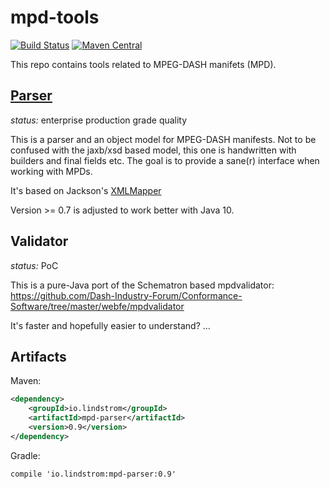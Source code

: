 # mpd-tools
[![Build Status](https://travis-ci.org/carlanton/mpd-tools.svg?branch=master)](https://travis-ci.org/carlanton/mpd-tools) [![Maven Central](https://maven-badges.herokuapp.com/maven-central/io.lindstrom/mpd-parser/badge.svg)](https://maven-badges.herokuapp.com/maven-central/io.lindstrom/mpd-parser)

This repo contains tools related to MPEG-DASH manifets (MPD).

## [Parser](https://github.com/carlanton/mpd-tools/tree/master/parser)
*status:* enterprise production grade quality

This is a parser and an object model for MPEG-DASH manifests. Not to be confused
with the jaxb/xsd based model, this one is handwritten with builders and
final fields etc. The goal is to provide a sane(r) interface when working with
MPDs.

It's based on Jackson's [XMLMapper](https://github.com/FasterXML/jackson-dataformat-xml/)

Version >= 0.7 is adjusted to work better with Java 10.

## Validator
*status:* PoC

This is a pure-Java port of the Schematron based mpdvalidator: https://github.com/Dash-Industry-Forum/Conformance-Software/tree/master/webfe/mpdvalidator

It's faster and hopefully easier to understand? ...

## Artifacts
Maven:
```xml
<dependency>
    <groupId>io.lindstrom</groupId>
    <artifactId>mpd-parser</artifactId>
    <version>0.9</version>
</dependency>
```
Gradle:
```
compile 'io.lindstrom:mpd-parser:0.9'
```


